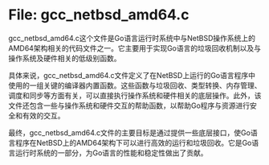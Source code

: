 # File: gcc_netbsd_amd64.c

gcc_netbsd_amd64.c这个文件是Go语言运行时系统中与NetBSD操作系统上的AMD64架构相关的代码文件之一。它主要用于实现Go语言的垃圾回收机制以及与操作系统及硬件相关的低级别函数。

具体来说，gcc_netbsd_amd64.c文件定义了在NetBSD上运行的Go语言程序中使用的一组关键的编译器内置函数。这些函数与垃圾回收、类型转换、内存管理、调度和同步等方面有关，可以直接执行操作系统和硬件相关的底层操作。此外，该文件还包含一些与操作系统和硬件交互的帮助函数，以帮助Go程序与资源进行安全和有效的交互。

最终，gcc_netbsd_amd64.c文件的主要目标是通过提供一些底层接口，使Go语言程序在NetBSD上的AMD64架构下可以进行高效的运行和垃圾回收。它是Go语言运行时系统的一部分，为Go语言的性能和稳定性做出了贡献。

